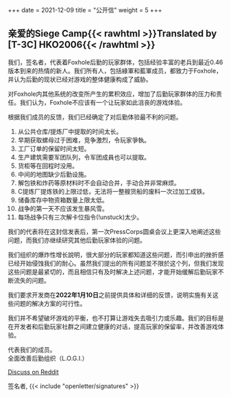 +++
date = 2021-12-09
title = "公开信"
weight = 5
+++
## 亲爱的Siege Camp{{< rawhtml >}}<span class="translated" lang="en">Translated by [T-3C] HKO2006</span>{{< /rawhtml >}}

我们，签名者，代表着Foxhole后勤的玩家群体，包括经验丰富的老兵到最近0.46版本到来的热情的新人。我们所有人，包括綠軍和藍軍成员，都致力于Foxhole，并认为后勤的现状已经对游戏的整体健康构成了威胁。

对Foxhole内其他系统的改变所产生的累积效应，增加了后勤玩家群体的压力和责任。我们认为，Foxhole不应该有一个让玩家如此沮丧的游戏体验。

根据我们成员的反馈，我们已经确定了对后勤体验最不利的问题。

1. 从公共仓库/提炼厂中提取的时间太长。
2. 早期获取螺母过于困难，竞争激烈，令玩家爭執。
3. 工厂订单的保留时间太短。
4. 生产建筑需要军团队列，令军团成員也可以提取。
5. 货柜等在回程时没用。
6. 中间的地图缺少后勤设施。
7. 解包铁和炸药等原材料时不会自动合并，手动合并非常麻烦。
8. C提炼厂提炼铁的上限过低，无法将一整艘货船的废料一次过加工成铁。
9. 储备库存中物资箱数量上限太低。
10. 战争的第一天不应该发生暴风雪。
11. 每场战争只有三次解卡位指令(!unstuck)太少。

我们的代表将在这封信发表后，第一次PressCorps圆桌会议上更深入地阐述这些问题，而我们亦继续研究其他后勤玩家体验的问题。

我们组织的爆炸性增长說明，很大部分的玩家都知道这些问题，而引申出的挫折感已经开始侵蚀我们的耐心。虽然我们提出的所有问题並不限於这个列，但我们发现这些问题是最紧切的，而且相信只有及时解决上述问题，才能开始缓解后勤玩家不断流失的问题。

我们要求开发商在**2022年1月10日**之前提供具体和详细的反馈，说明实施有关这些问题的解决方案的可行性。

我们并不希望破坏游戏的平衡，也不打算让游戏失去吸引力或乐趣。我们的目标是在开发者和后勤玩家社群之间建立健康的对话，提高玩家的保留率，并改善游戏体验。

代表我们的成员。<br>全面改善后勤组织（L.O.G.I.）

[Discuss on Reddit](https://www.reddit.com/r/foxholegame/comments/rcnmgd/below_is_logis_open_letter_to_the_developers_with)

签名者, {{< include "openletter/signatures" >}}
